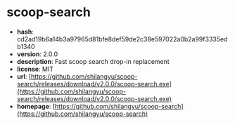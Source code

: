 # scoop-search

- **hash**: cd2ad19b6a14b3a97965d81bfe8def59de2c38e597022a0b2a99f3335edb1340
- **version**: 2.0.0
- **description**: Fast scoop search drop-in replacement
- **license**: MIT
- **url**: [https://github.com/shilangyu/scoop-search/releases/download/v2.0.0/scoop-search.exe](https://github.com/shilangyu/scoop-search/releases/download/v2.0.0/scoop-search.exe)
- **homepage**: [https://github.com/shilangyu/scoop-search](https://github.com/shilangyu/scoop-search)

